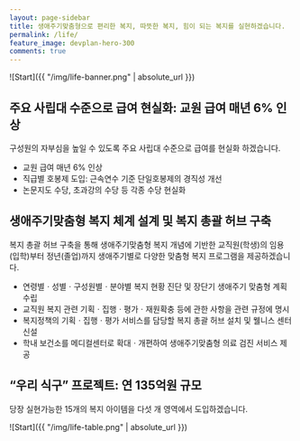 ```yaml
---
layout: page-sidebar
title: 생애주기맞춤형으로 편리한 복지, 따뜻한 복지, 힘이 되는 복지를 실현하겠습니다.
permalink: /life/
feature_image: devplan-hero-300
comments: true
---
```


![Start]({{ "/img/life-banner.png" | absolute_url }})

## 주요 사립대 수준으로 급여 현실화: 교원 급여 매년 6% 인상
구성원의 자부심을 높일 수 있도록 주요 사립대 수준으로 급여를 현실화 하겠습니다.
* 교원 급여 매년 6% 인상
* 직급별 호봉제 도입: 근속연수 기준 단일호봉제의 경직성 개선
* 논문지도 수당, 초과강의 수당 등 각종 수당 현실화

## 생애주기맞춤형 복지 체계 설계 및 복지 총괄 허브 구축
복지 총괄 허브 구축을 통해 생애주기맞춤형 복지 개념에 기반한 교직원(학생)의 임용(입학)부터 정년(졸업)까지 생애주기별로 다양한 맞춤형 복지 프로그램을 제공하겠습니다.
* 연령별ㆍ성별ㆍ구성원별ㆍ분야별 복지 현황 진단 및 장단기 생애주기 맞춤형 계획 수립
* 교직원 복지 관련 기획ㆍ집행ㆍ평가ㆍ재원확충 등에 관한 사항을 관련 규정에 명시
* 복지정책의 기획ㆍ집행ㆍ평가 서비스를 담당할 복지 총괄 허브 설치 및 웰니스 센터 신설
* 학내 보건소를 메디컬센터로 확대ㆍ개편하여 생애주기맞춤형 의료 검진 서비스 제공

## “우리 식구” 프로젝트: 연 135억원 규모
당장 실현가능한 15개의 복지 아이템을 다섯 개 영역에서 도입하겠습니다.

![Start]({{ "/img/life-table.png" | absolute_url }})
